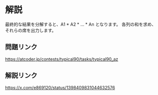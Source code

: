 # 解説
最終的な結果を分解すると、A1 * A2 * ... * An となります。
各列の和を求め、それらの席を出力します。

## 問題リンク
https://atcoder.jp/contests/typical90/tasks/typical90_az

## 解説リンク
https://x.com/e869120/status/1398409831044632576
